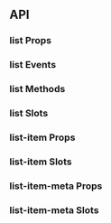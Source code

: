 ## API

### list Props

<field-table :data="listProps"/>

### list Events

<field-table :data="listEvents" type="emits"/>

### list Methods

<field-table :data="listMethods" type="expose"/>

### list Slots

<field-table :data="listSlots" type="slots"/>

### list-item Props

<field-table :data="listItemProps"/>

### list-item Slots

<field-table :data="listItemSlots" type="slots"/>

### list-item-meta Props

<field-table :data="listItemMetaProps"/>

### list-item-meta Slots

<field-table :data="listItemMetaSlots" type="slots"/>

<script setup>
import { ref } from 'vue';

const listProps = ref([
  {
    name: 'data',
    desc: '列表数据，需要和 item 插槽同时使用',
    type: 'any[]',
    value: '-',
  },
  {
    name: 'size',
    desc: '列表大小',
    type: "'small' | 'medium' | 'large'",
    value: "'medium'",
  },
  {
    name: 'bordered',
    desc: '是否显示边框',
    type: 'boolean',
    value: 'true',
  },
  {
    name: 'split',
    desc: '是否显示分割线',
    type: 'boolean',
    value: 'true',
  },
  {
    name: 'loading',
    desc: '是否为加载中状态',
    type: 'boolean',
    value: 'false',
  },
  {
    name: 'hoverable',
    desc: '是否显示选中样式',
    type: 'boolean',
    value: 'false',
  },
  {
    name: 'pagination-props',
    desc: '列表分页配置',
    type: 'PaginationProps',
    value: '-',
  },
  {
    name: 'grid-props',
    desc: '列表栅格配置',
    type: 'object',
    value: '-',
  },
  {
    name: 'max-height',
    desc: '列表的最大高度',
    type: 'string | number',
    value: '0',
  },
  {
    name: 'bottom-offset',
    desc: '触发到达底部的距离阈值',
    type: 'number',
    value: '0',
  },
  {
    name: 'virtual-list-props',
    desc: '传递虚拟列表属性，传入此参数以开启虚拟滚动 VirtualListProps',
    type: 'VirtualListProps',
    value: '-',
  },
  {
    name: 'scrollbar',
    desc: '是否开启虚拟滚动条',
    type: 'boolean',
    value: 'true',
  },
]);

const listEvents = ref([
  {
    name: 'scroll',
    desc: '列表滚动时触发',
    type: '-',
    value: '-',
  },
  {
    name: 'reach-bottom',
    desc: '当列表到达底部时触发',
    type: '-',
    value: '-',
  },
  {
    name: 'page-change',
    desc: '表格分页发生改变时触发',
    type: 'page: number',
    value: '-',
  },
  {
    name: 'page-size-change',
    desc: '表格每页数据数量发生改变时触发',
    type: 'pageSize: number',
    value: '-',
  },
]);

const listMethods = ref([
  {
    name: 'scrollIntoView',
    desc: '虚拟滚动到某个元素',
    type: "options: { index?: number; key?: number | string; align: 'auto' | 'top' | 'bottom'}",
    value: '-',
  },
]);

const listSlots = ref([
  {
    name: 'scroll-loading',
    desc: '滚动加载状态时，滚动到底部的提示',
    type: '-',
    value: '-',
  },
  {
    name: 'item',
    desc: '列表项',
    type: 'index: number, item: any',
    value: '-',
  },
  {
    name: 'empty',
    desc: '空白展示',
    type: '-',
    value: '-',
  },
  {
    name: 'footer',
    desc: '底部信息',
    type: '-',
    value: '-',
  },
  {
    name: 'header',
    desc: '头部信息',
    type: '-',
    value: '-',
  },
]);

const listItemProps = ref([
  {
    name: 'action-layout',
    desc: '操作组排列方向',
    type: 'Direction',
    value: "'horizontal'",
  },
]);

const listItemSlots = ref([
  {
    name: 'meta',
    desc: 'meta信息',
    type: '-',
    value: '-',
  },
  {
    name: 'extra',
    desc: '额外内容',
    type: '-',
    value: '-',
  },
  {
    name: 'actions',
    desc: '操作组',
    type: '-',
    value: '-',
  },
]);

const listItemMetaProps = ref([
  {
    name: 'title',
    desc: '标题',
    type: 'string',
    value: '-',
  },
  {
    name: 'description',
    desc: '描述内容',
    type: 'string',
    value: '-',
  },
]);

const listItemMetaSlots = ref([
  {
    name: 'avatar',
    desc: '头像',
    type: '-',
    value: '-',
  },
  {
    name: 'title',
    desc: '标题',
    type: '-',
    value: '-',
  },
  {
    name: 'description',
    desc: '描述内容',
    type: '-',
    value: '-',
  },
]);
</script>
